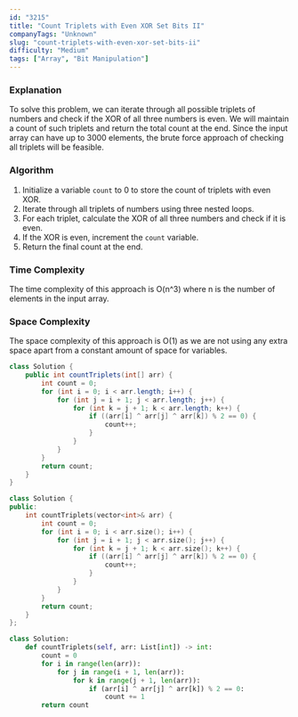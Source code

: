 ```yaml
---
id: "3215"
title: "Count Triplets with Even XOR Set Bits II"
companyTags: "Unknown"
slug: "count-triplets-with-even-xor-set-bits-ii"
difficulty: "Medium"
tags: ["Array", "Bit Manipulation"]
---
```


### Explanation
To solve this problem, we can iterate through all possible triplets of numbers and check if the XOR of all three numbers is even. We will maintain a count of such triplets and return the total count at the end. Since the input array can have up to 3000 elements, the brute force approach of checking all triplets will be feasible.

### Algorithm
1. Initialize a variable `count` to 0 to store the count of triplets with even XOR.
2. Iterate through all triplets of numbers using three nested loops.
3. For each triplet, calculate the XOR of all three numbers and check if it is even.
4. If the XOR is even, increment the `count` variable.
5. Return the final count at the end.

### Time Complexity
The time complexity of this approach is O(n^3) where n is the number of elements in the input array.

### Space Complexity
The space complexity of this approach is O(1) as we are not using any extra space apart from a constant amount of space for variables.
```java
class Solution {
    public int countTriplets(int[] arr) {
        int count = 0;
        for (int i = 0; i < arr.length; i++) {
            for (int j = i + 1; j < arr.length; j++) {
                for (int k = j + 1; k < arr.length; k++) {
                    if ((arr[i] ^ arr[j] ^ arr[k]) % 2 == 0) {
                        count++;
                    }
                }
            }
        }
        return count;
    }
}
```

```cpp
class Solution {
public:
    int countTriplets(vector<int>& arr) {
        int count = 0;
        for (int i = 0; i < arr.size(); i++) {
            for (int j = i + 1; j < arr.size(); j++) {
                for (int k = j + 1; k < arr.size(); k++) {
                    if ((arr[i] ^ arr[j] ^ arr[k]) % 2 == 0) {
                        count++;
                    }
                }
            }
        }
        return count;
    }
};
```

```python
class Solution:
    def countTriplets(self, arr: List[int]) -> int:
        count = 0
        for i in range(len(arr)):
            for j in range(i + 1, len(arr)):
                for k in range(j + 1, len(arr)):
                    if (arr[i] ^ arr[j] ^ arr[k]) % 2 == 0:
                        count += 1
        return count
```